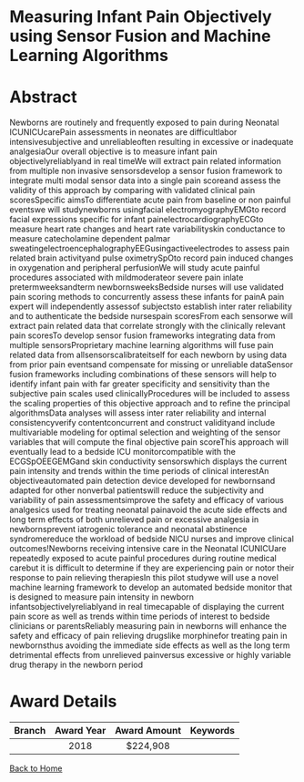 
Measuring Infant Pain Objectively using Sensor Fusion and Machine Learning Algorithms
=====================================================================================

# Abstract


Newborns are routinely and frequently exposed to pain during Neonatal ICUNICUcarePain assessments in
neonates are difficultlabor intensivesubjective and unreliableoften resulting in excessive or inadequate
analgesiaOur overall objective is to measure infant pain objectivelyreliablyand in real timeWe will extract
pain related information from multiple non invasive sensorsdevelop a sensor fusion framework to integrate
multi modal sensor data into a single pain scoreand assess the validity of this approach by comparing with
validated clinical pain scoresSpecific aimsTo differentiate acute pain from baseline or non painful
eventswe will studynewborns usingfacial electromyographyEMGto record facial expressions specific
for infant painelectrocardiographyECGto measure heart rate changes and heart rate variabilityskin
conductance to measure catecholamine dependent palmar sweatingelectroencephalographyEEGusingactiveelectrodes to assess pain related brain activityand pulse oximetrySpOto record pain induced
changes in oxygenation and peripheral perfusionWe will study acute painful procedures associated with mildmoderateor severe pain inlate pretermweeksandterm newbornsweeksBedside
nurses will use validated pain scoring methods to concurrently assess these infants for painA pain expert will
independently assessof subjectsto establish inter rater reliability and to authenticate the bedside nursespain scoresFrom each sensorwe will extract pain related data that correlate strongly with the clinically
relevant pain scoresTo develop sensor fusion frameworks integrating data from multiple sensorsProprietary machine learning algorithms will fuse pain related data from allsensorscalibrateitself for each
newborn by using data from prior pain eventsand compensate for missing or unreliable dataSensor fusion
frameworks including combinations of these sensors will help to identify infant pain with far greater specificity
and sensitivity than the subjective pain scales used clinicallyProcedures will be included to assess the scaling
properties of this objective approach and to refine the principal algorithmsData analyses will assess inter rater
reliability and internal consistencyverify contentconcurrent and construct validityand include multivariable
modeling for optimal selection and weighting of the sensor variables that will compute the final objective pain
scoreThis approach will eventually lead to a bedside ICU monitorcompatible with the ECGSpOEEGEMGand skin conductivity sensorswhich displays the current pain intensity and trends within the time
periods of clinical interestAn objectiveautomated pain detection device developed for newbornsand
adapted for other nonverbal patientswill reduce the subjectivity and variability of pain assessmentsimprove
the safety and efficacy of various analgesics used for treating neonatal painavoid the acute side effects and
long term effects of both unrelieved pain or excessive analgesia in newbornsprevent iatrogenic tolerance and
neonatal abstinence syndromereduce the workload of bedside NICU nurses and improve clinical outcomes!Newborns receiving intensive care in the Neonatal ICUNICUare repeatedly exposed to acute painful
procedures during routine medical carebut it is difficult to determine if they are experiencing pain or notor
their response to pain relieving therapiesIn this pilot studywe will use a novel machine learning framework to
develop an automated bedside monitor that is designed to measure pain intensity in newborn infantsobjectivelyreliablyand in real timecapable of displaying the current pain score as well as trends within time
periods of interest to bedside clinicians or parentsReliably measuring pain in newborns will enhance the
safety and efficacy of pain relieving drugslike morphinefor treating pain in newbornsthus avoiding the
immediate side effects as well as the long term detrimental effects from unrelieved painversus excessive or
highly variable drug therapy in the newborn period  

# Award Details

|Branch|Award Year|Award Amount|Keywords|
| :---: | :---: | :---: | :---: |
||2018|$224,908||
  
  


[Back to Home](https://github.com/chrischow/dod_sbir_awards/Reports/JH/#2320)
